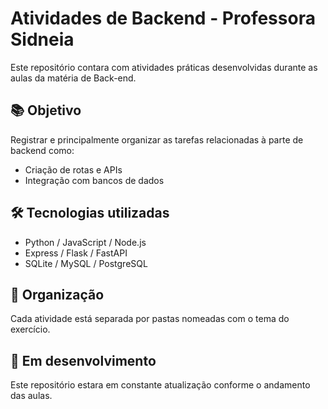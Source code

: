 #  Atividades de Backend - Professora Sidneia

Este repositório contara com atividades práticas desenvolvidas durante as aulas da matéria de Back-end.

## 📚 Objetivo

Registrar e principalmente organizar as tarefas relacionadas à parte de backend como:

- Criação de rotas e APIs
- Integração com bancos de dados

## 🛠️ Tecnologias utilizadas

- Python / JavaScript / Node.js 
- Express / Flask / FastAPI 
- SQLite / MySQL / PostgreSQL
  
## 📁 Organização

Cada atividade está separada por pastas nomeadas com o tema do exercício.

## 🚧 Em desenvolvimento

Este repositório estara em constante atualização conforme o andamento das aulas.

